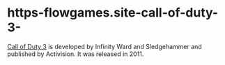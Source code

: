 # https-flowgames.site-call-of-duty-3-
[Call of Duty 3](https://flowgames.site/call-of-duty-3/) is developed by Infinity Ward and Sledgehammer and published by Activision. It was released in 2011.
